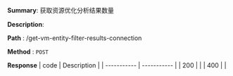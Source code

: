 **Summary**: 获取资源优化分析结果数量

**Description**:

**Path** : /get-vm-entity-filter-results-connection

**Method** : `POST`

**Response**
| code      | Description |
| ----------- | ----------- |
|  200   |       |
|  400   |       |

